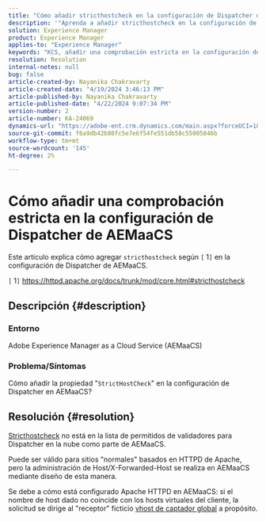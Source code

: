 ```yaml
---
title: "Cómo añadir stricthostcheck en la configuración de Dispatcher de AEMaaCS"
description: '"Aprenda a añadir stricthostcheck en la configuración de Dispatcher de AEMaaCS".'
solution: Experience Manager
product: Experience Manager
applies-to: "Experience Manager"
keywords: "KCS, añadir una comprobación estricta en la configuración de Dispatcher de AEMaaCS, Experience Manager, nube"
resolution: Resolution
internal-notes: null
bug: false
article-created-by: Nayanika Chakravarty
article-created-date: "4/19/2024 3:46:13 PM"
article-published-by: Nayanika Chakravarty
article-published-date: "4/22/2024 9:07:34 PM"
version-number: 2
article-number: KA-24069
dynamics-url: "https://adobe-ent.crm.dynamics.com/main.aspx?forceUCI=1&pagetype=entityrecord&etn=knowledgearticle&id=2b182eee-63fe-ee11-a1ff-6045bd0065f9"
source-git-commit: f6a9db42b80fc5e7e6f54fe551db58c55005846b
workflow-type: tm+mt
source-wordcount: '145'
ht-degree: 2%

---
```


# Cómo añadir una comprobación estricta en la configuración de Dispatcher de AEMaaCS


Este artículo explica cómo agregar `stricthostcheck` según `[` 1`]`  en la configuración de Dispatcher de AEMaaCS.

`[` 1`]`  https://httpd.apache.org/docs/trunk/mod/core.html#stricthostcheck

## Descripción {#description}


### Entorno

Adobe Experience Manager as a Cloud Service (AEMaaCS)

### Problema/Síntomas

Cómo añadir la propiedad &quot;`StrictHostCheck`&quot; en la configuración de Dispatcher en AEMaaCS?


## Resolución {#resolution}


[Stricthostcheck](https://httpd.apache.org/docs/trunk/mod/core.html#stricthostcheck) no está en la lista de permitidos de validadores para Dispatcher en la nube como parte de AEMaaCS.

Puede ser válido para sitios &quot;normales&quot; basados en HTTPD de Apache, pero la administración de Host/X-Forwarded-Host se realiza en AEMaaCS mediante diseño de esta manera.

Se debe a cómo está configurado Apache HTTPD en AEMaaCS: si el nombre de host dado no coincide con los hosts virtuales del cliente, la solicitud se dirige al &quot;receptor&quot; ficticio [vhost de captador global](https://github.com/adobe/aem-project-archetype/blob/develop/src/main/archetype/dispatcher.cloud/src/conf.d/dispatcher_vhost.conf#L277-L307) a propósito.
